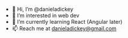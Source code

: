 - 👋 Hi, I’m @danieladickey
- 👀 I’m interested in web dev
- 🌱 I’m currently learning React (Angular later)
- 📫 Reach me at [danieladickey@gmail.com](mailto:danieladickey@gmail.com)

<!---
danieladickey/danieladickey is a ✨ special ✨ repository because its `README.md` (this file) appears on your GitHub profile.
You can click the Preview link to take a look at your changes.
--->
